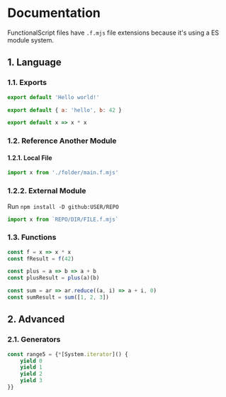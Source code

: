 # Documentation

FunctionalScript files have `.f.mjs` file extensions because it's using a ES module system.

## 1. Language

### 1.1. Exports

```js
export default 'Hello world!'
```

```js
export default { a: 'hello', b: 42 }
```

```js
export default x => x * x
```

### 1.2. Reference Another Module

#### 1.2.1. Local File

```js
import x from './folder/main.f.mjs'
```

### 1.2.2. External Module

Run `npm install -D github:USER/REPO`

```js
import x from `REPO/DIR/FILE.f.mjs`
```

### 1.3. Functions

```js
const f = x => x * x
const fResult = f(42)

const plus = a => b => a + b
const plusResult = plus(a)(b)

const sum = ar => ar.reduce((a, i) => a + i, 0)
const sumResult = sum([1, 2, 3])
```

## 2. Advanced

### 2.1. Generators

```js
const range5 = {*[System.iterator]() {
    yield 0
    yield 1
    yield 2
    yield 3
}}
```
